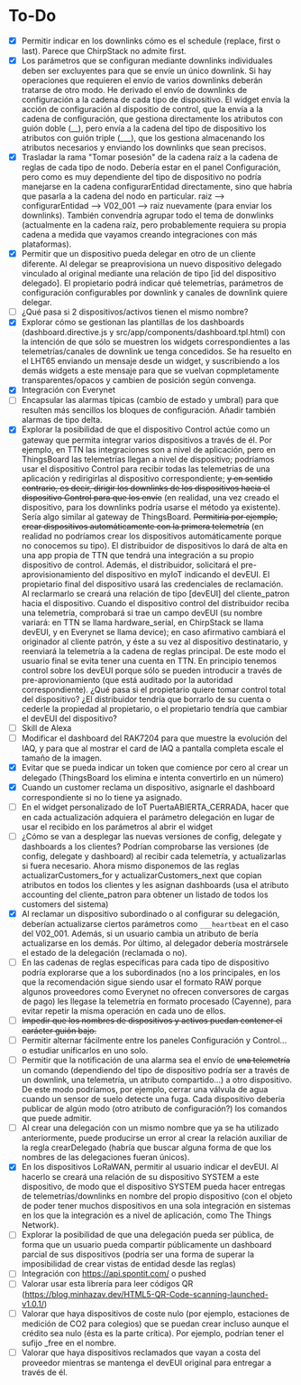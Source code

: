 # To-Do
- [x] Permitir indicar en los downlinks cómo es el schedule (replace, first o last). Parece que ChirpStack no admite first.
- [x] Los parámetros que se configuran mediante downlinks individuales deben ser excluyentes para que se envíe un único downlink. Si hay operaciones que requieren el envío de varios downlinks deberán tratarse de otro modo. He derivado el envío de downlinks de configuración a la cadena de cada tipo de dispositivo. El widget envía la acción de configuración al dispositio de control, que la envía a la cadena de configuración, que gestiona directamente los atributos con guión doble (\__), pero envía a la cadena del tipo de dispositivo los atributos con guión triple (\___), que los gestiona almacenando los atributos necesarios y enviando los downlinks que sean precisos.
- [X] Trasladar la rama "Tomar posesión" de la cadena raíz a la cadena de reglas de cada tipo de nodo. Debería estar en el panel Configuración, pero como es muy dependiente del tipo de dispositivo no podría manejarse en la cadena configurarEntidad directamente, sino que habría que pasarla a la cadena del nodo en particular. raiz --> configurarEntidad --> V02_001 --> raiz nuevamente (para enviar los downlinks). También convendría agrupar todo el tema de donwlinks (actualmente en la cadena raíz, pero probablemente requiera su propia cadena a medida que vayamos creando integraciones con más plataformas).
- [X] Permitir que un dispositivo pueda delegar en otro de un cliente diferente. Al delegar se preaprovisiona un nuevo dispositivo delegado vinculado al original mediante una relación de tipo [id del dispositivo delegado]. El propietario podrá indicar qué telemetrías, parámetros de configuración configurables por downlink y canales de downlink quiere delegar.
- [ ] ¿Qué pasa si 2 dispositivos/activos tienen el mismo nombre?
- [X] Explorar cómo se gestionan las plantillas de los dashboards (dashboard.directive.js y src/app/components/dashboard.tpl.html) con la intención de que sólo se muestren los widgets correspondientes a las telemetrías/canales de downlink ue tenga concedidos. Se ha resuelto en el LHT65 enviando un mensaje desde un widget, y suscribiendo a los demás widgets a este mensaje para que se vuelvan copmpletamente transparentes/opacos y cambien de posición según convenga.
- [x] Integración con Everynet
- [ ] Encapsular las alarmas típicas (cambio de estado y umbral) para que resulten más sencillos los bloques de configuración. Añadir también alarmas de tipo delta.
- [X] Explorar la posibilidad de que el dispositivo Control actúe como un gateway que permita integrar varios dispositivos a través de él. Por ejemplo, en TTN las integraciones son a nivel de aplicación, pero en ThingsBoard las telemetrías llegan a nivel de dispositivo; podríamos usar el dispositivo Control para recibir todas las telemetrías de una aplicación y redirigirlas al dispositivo correspondiente; ~~y en sentido contrario, es decir, dirigir los downlinks de los dispositivos hacia el dispositivo Control para que los envíe~~ (en realidad, una vez creado el dispositivo, para los downlinks podría usarse el método ya existente). Sería algo similar al gateway de ThingsBoard. ~~Permitiría por ejemplo, crear dispositivos automáticamente con la primera telemetría~~ (en realidad no podríamos crear los dispositivos automáticamente porque no conocemos su tipo). El distribuidor de dispositivos lo dará de alta en una app propia de TTN que tendrá una integración a su propio dispositivo de control. Además, el distribuidor, solicitará el pre-aprovisionamiento del dispositivo en myIoT indicando el devEUI. El propietario final del dispositivo usará las credenciales de reclamación. Al reclarmarlo se creará una relación de tipo [devEUI] del cliente_patron hacia el dispositivo. Cuando el dispositivo control del distribuidor reciba una telemetría, comprobará si trae un campo devEUI (su nombre variará: en TTN se llama hardware_serial, en ChirpStack se llama devEUI, y en Everynet se llama device); en caso afirmativo cambiará el originador al cliente patrón, y éste a su vez al dispositivo destinatario, y reenviará la telemetría a la cadena de reglas principal. De este modo el usuario final se evita tener una cuenta en TTN. En principio tenemos control sobre los devEUI porque sólo se pueden introducir a través de pre-aprovionamiento (que está auditado por la autoridad correspondiente). ¿Qué pasa si el propietario quiere tomar control total del dispositivo? ¿El distribuidor tendría que borrarlo de su cuenta o cederle la propiedad al propietario, o el propietario tendría que cambiar el devEUI del dispositivo?
- [ ] Skill de Alexa
- [ ] Modificar el dashboard del RAK7204 para que muestre la evolución del IAQ, y para que al mostrar el card de IAQ a pantalla completa escale el tamaño de la imagen.
- [x] Evitar que se pueda indicar un token que comience por cero al crear un delegado (ThingsBoard los elimina e intenta convertirlo en un número)
- [x] Cuando un customer reclama un dispositivo, asignarle el dashboard correspondiente si no lo tiene ya asignado.
- [ ] En el widget personalizado de IoT PuertaABIERTA_CERRADA, hacer que en cada actualización adquiera el parámetro delegación en lugar de usar el recibido en los parámetros al abrir el widget
- [ ] ¿Cómo se van a desplegar las nuevas versiones de config, delegate y dashboards a los clientes? Podrían comprobarse las versiones (de config, delegate y dashboard) al recibir cada telemetría, y actualizarlas si fuera necesario. Ahora mismo disponemos de las reglas actualizarCustomers_for y actualizarCustomers_next que copian atributos en todos los clientes y les asignan dashboards (usa el atributo accounting del cliente_patron para obtener un listado de todos los customers del sistema)
- [X] Al reclamar un dispositivo subordinado o al configurar su delegación, deberían actualizarse ciertos parámetros como ```___heartbeat``` en el caso del V02_001. Además, si un usuario cambia un atributo de bería actualizarse en los demás. Por último, al delegador debería mostrársele el estado de la delegación (reclamada o no).
- [ ] En las cadenas de reglas específicas para cada tipo de dispositivo podría explorarse que a los subordinados (no a los principales, en los que la recomendación sigue siendo usar el formato RAW porque algunos proveedores como Everynet no ofrecen conversores de cargas de pago) les llegase la telemetría en formato procesado (Cayenne), para evitar repetir la misma operación en cada uno de ellos.
- [ ] ~~Impedir que los nombres de dispositivos y activos puedan contener el carácter guión bajo.~~
- [ ] Permitir alternar fácilmente entre los paneles Configuración y Control... o estudiar unificarlos en uno solo.
- [ ] Permitir que la notificación de una alarma sea el envío de ~~una telemetría~~ un comando (dependiendo del tipo de dispositivo podría ser a través de un downlink, una telemetría, un atributo compartido...) a otro dispositivo. De este modo podríamos, por ejemplo, cerrar una válvula de agua cuando un sensor de suelo detecte una fuga. Cada dispositivo debería publicar de algún modo (otro atributo de configuración?) los comandos que puede admitir.
- [ ] Al crear una delegación con un mismo nombre que ya se ha utilizado anteriormente, puede producirse un error al crear la relación auxiliar de la regla crearDelegado (habría que buscar alguna forma de que los nombres de las delegaciones fueran únicos).
- [X] En los dispositivos LoRaWAN, permitir al usuario indicar el devEUI. Al hacerlo se creará una relación de su dispositivo SYSTEM a este dispositivo, de modo que el dispositivo SYSTEM pueda hacer entregas de telemetrías/downlinks en nombre del propio dispositivo (con el objeto de poder tener muchos dispositivos en una sola integración en sistemas en los que la integración es a nivel de aplicación, como The Things Network).
- [ ] Explorar la posibilidad de que una delegación pueda ser pública, de forma que un usuario pueda compartir públicamente un dashboard parcial de sus dispositivos (podría ser una forma de superar la imposibilidad de crear vistas de entidad desde las reglas)
- [ ] Integración con https://api.spontit.com/ o pushed
- [ ] Valorar usar esta librería para leer códigos QR (https://blog.minhazav.dev/HTML5-QR-Code-scanning-launched-v1.0.1/)
- [ ] Valorar que haya dispositivos de coste nulo (por ejemplo, estaciones de medición de CO2 para colegios) que se puedan crear incluso aunque el crédito sea nulo (ésta es la parte crítica). Por ejemplo, podrían tener el sufijo _free en el nombre.
- [ ] Valorar que haya dispositivos reclamados que vayan a costa del proveedor mientras se mantenga el devEUI original para entregar a través de él. 
